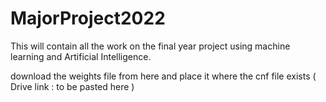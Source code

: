 # MajorProject2022
This will contain all the work on the final year project using machine learning and Artificial Intelligence.


download the weights file from here and place it where the cnf file exists ( Drive link : to be pasted here )
